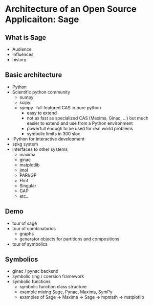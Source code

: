 Architecture of an Open Source Applicaiton: Sage
================================================

What is Sage
------------

* Audience
* Influences
* history

Basic architecture
------------------

* Python
* Scientific python community
  * numpy
  * scipy
  * sympy
     -full featured CAS in pure python
    - easy to extend
    - not as fast as specialized CAS (Maxima, Ginac, ...) but much
      easier to extend and use from a Python environment
    - powerfull enough to be used for real world problems
    - symbolic limits in 300 sloc
* IPython for interactive development
* spkg system
* interfaces to other systems
	* maxima
	* ginac
	* matplotlib
	* jmol
	* PARI/GP
	* Flint
	* Singular
	* GAP
	* etc..

Demo
----

* tour of sage
* tour of combinatorics
	* graphs
	* generator objects for partitions and compositions
* tour of symbolics

Symbolics
---------

* ginac / pynac backend
* symbolic ring / coersion framework
* symbolic functions
	* symbolic function class structure
    * example mixing Sage, Pynac, Maxima, SymPy
	* examples of Sage -> Maxima -> Sage -> mpmath -> matplotlib



